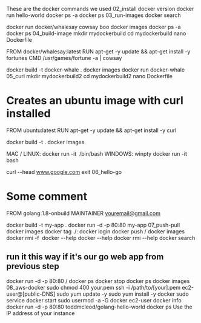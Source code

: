 These are the docker commands we used
02_install
docker version
docker run hello-world 
docker ps -a
docker ps
03_run-images
docker search <search term>
docker run docker/whalesay cowsay boo
docker images
docker ps -a
docker ps
04_build-image
mkdir mydockerbuild
cd mydockerbuild
nano Dockerfile

FROM docker/whalesay:latest
RUN apt-get -y update && apt-get install -y fortunes
CMD /usr/games/fortune -a | cowsay

docker build -t docker-whale .
docker images
docker run docker-whale
05_curl
mkdir mydockerbuild2
cd mydockerbuild2
nano Dockerfile

# Creates an ubuntu image with curl installed
FROM ubuntu:latest
RUN apt-get -y update && apt-get install -y curl

docker build -t <give it an image name> .
docker images

MAC / LINUX: docker run -it <image name> /bin/bash
WINDOWS: winpty docker run -it <image name> bash

curl --head www.google.com
exit
06_hello-go
# Some comment
FROM golang:1.8-onbuild
MAINTAINER youremail@gmail.com


docker build -t my-app .
docker run -d -p 80:80 my-app
07_push-pull
docker images
docker tag <image ID>  <docker hub username>/<image name>:<version label or tag>
docker login
docker push <docker hub username>/<image name>
docker images
docker rmi -f <image ID or image name>
docker --help
docker <COMMAND> --help
docker rmi --help
docker search <yourusername>
## run it this way if it's our go web app from previous step
docker run -d -p 80:80 <yourusername>/<app-name>
docker ps
docker stop <container id>
docker ps
docker images
08_aws-docker
sudo chmod 400 your.pem
ssh -i /path/to/[your].pem ec2-user@[public-DNS]
sudo yum update -y
sudo yum install -y docker
sudo service docker start
sudo usermod -a -G docker ec2-user
docker info
docker run -d -p 80:80 toddmcleod/golang-hello-world
docker ps
Use the IP address of your instance
